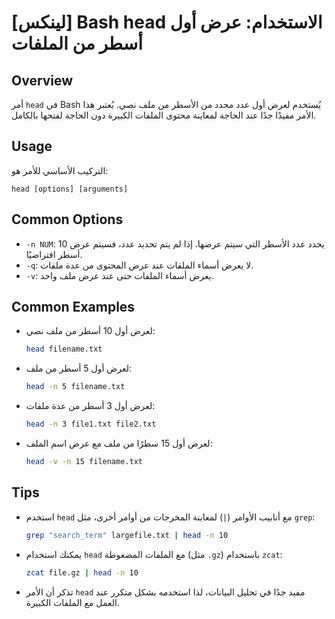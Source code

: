 # [لينكس] Bash head الاستخدام: عرض أول أسطر من الملفات

## Overview
أمر `head` في Bash يُستخدم لعرض أول عدد محدد من الأسطر من ملف نصي. يُعتبر هذا الأمر مفيدًا جدًا عند الحاجة لمعاينة محتوى الملفات الكبيرة دون الحاجة لفتحها بالكامل.

## Usage
التركيب الأساسي للأمر هو:
```
head [options] [arguments]
```

## Common Options
- `-n NUM`: يحدد عدد الأسطر التي سيتم عرضها. إذا لم يتم تحديد عدد، فسيتم عرض 10 أسطر افتراضيًا.
- `-q`: لا يعرض أسماء الملفات عند عرض المحتوى من عدة ملفات.
- `-v`: يعرض أسماء الملفات حتى عند عرض ملف واحد.

## Common Examples
- لعرض أول 10 أسطر من ملف نصي:
  ```bash
  head filename.txt
  ```

- لعرض أول 5 أسطر من ملف:
  ```bash
  head -n 5 filename.txt
  ```

- لعرض أول 3 أسطر من عدة ملفات:
  ```bash
  head -n 3 file1.txt file2.txt
  ```

- لعرض أول 15 سطرًا من ملف مع عرض اسم الملف:
  ```bash
  head -v -n 15 filename.txt
  ```

## Tips
- استخدم `head` مع أنابيب الأوامر (`|`) لمعاينة المخرجات من أوامر أخرى، مثل `grep`:
  ```bash
  grep "search_term" largefile.txt | head -n 10
  ```
- يمكنك استخدام `head` مع الملفات المضغوطة (مثل `.gz`) باستخدام `zcat`:
  ```bash
  zcat file.gz | head -n 10
  ```
- تذكر أن الأمر `head` مفيد جدًا في تحليل البيانات، لذا استخدمه بشكل متكرر عند العمل مع الملفات الكبيرة.